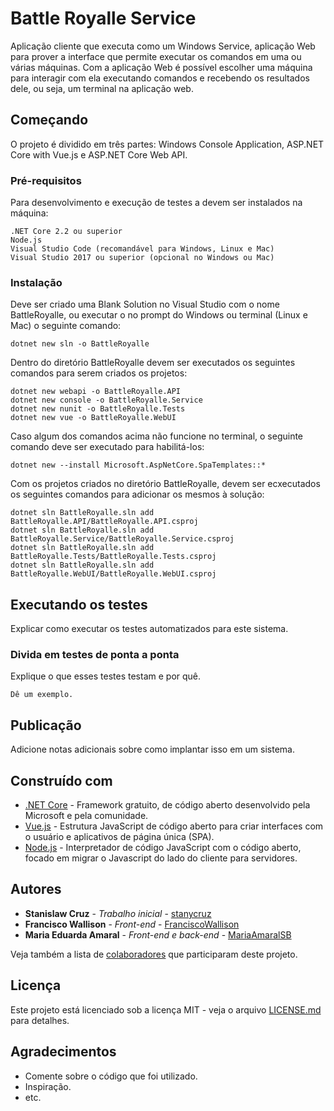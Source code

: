 # Battle Royalle Service

Aplicação cliente que executa como um Windows Service, aplicação Web para prover a interface que permite executar os comandos em uma ou várias máquinas.
Com a aplicação Web é possível escolher uma máquina para interagir com ela executando comandos e recebendo os resultados dele, ou seja, um terminal na aplicação web.

## Começando

O projeto é dividido em três partes: Windows Console Application, ASP.NET Core with Vue.js e ASP.NET Core Web API.

### Pré-requisitos

Para desenvolvimento e execução de testes a devem ser instalados na máquina:

```
.NET Core 2.2 ou superior
Node.js
Visual Studio Code (recomandável para Windows, Linux e Mac)
Visual Studio 2017 ou superior (opcional no Windows ou Mac)
```

### Instalação

Deve ser criado uma Blank Solution no Visual Studio com o nome BattleRoyalle, ou executar o no prompt do Windows ou terminal (Linux e Mac) o seguinte comando:

```
dotnet new sln -o BattleRoyalle
```

Dentro do diretório BattleRoyalle devem ser executados os seguintes comandos para serem criados os projetos:

```
dotnet new webapi -o BattleRoyalle.API
dotnet new console -o BattleRoyalle.Service
dotnet new nunit -o BattleRoyalle.Tests
dotnet new vue -o BattleRoyalle.WebUI
```

Caso algum dos comandos acima não funcione no terminal, o seguinte comando deve ser executado para habilitá-los:

```
dotnet new --install Microsoft.AspNetCore.SpaTemplates::*
```

Com os projetos criados no diretório BattleRoyalle, devem ser ecxecutados os seguintes comandos para adicionar os mesmos à solução:

```
dotnet sln BattleRoyalle.sln add BattleRoyalle.API/BattleRoyalle.API.csproj
dotnet sln BattleRoyalle.sln add BattleRoyalle.Service/BattleRoyalle.Service.csproj
dotnet sln BattleRoyalle.sln add BattleRoyalle.Tests/BattleRoyalle.Tests.csproj
dotnet sln BattleRoyalle.sln add BattleRoyalle.WebUI/BattleRoyalle.WebUI.csproj
```

## Executando os testes

Explicar como executar os testes automatizados para este sistema.

### Divida em testes de ponta a ponta

Explique o que esses testes testam e por quê.

```
Dê um exemplo.
```

## Publicação

Adicione notas adicionais sobre como implantar isso em um sistema.

## Construído com

* [.NET Core](https://dotnet.microsoft.com/download/) - Framework gratuito, de código aberto desenvolvido pela Microsoft e pela comunidade.
* [Vue.js](https://vuejs.org/) - Estrutura JavaScript de código aberto para criar interfaces com o usuário e aplicativos de página única (SPA).
* [Node.js](https://nodejs.org/) - Interpretador de código JavaScript com o código aberto, focado em migrar o Javascript do lado do cliente para servidores.

## Autores

* **Stanislaw Cruz** - *Trabalho inicial* - [stanycruz](https://github.com/stanycruz)
* **Francisco Wallison** - *Front-end* - [FranciscoWallison](https://github.com/FranciscoWallison)
* **Maria Eduarda Amaral** - *Front-end e back-end* - [MariaAmaralSB](https://github.com/MariaAmaralSB)

Veja também a lista de [colaboradores](https://github.com/desafiando-dev-s/BattleRoyalle/graphs/contributors) que participaram deste projeto.

## Licença

Este projeto está licenciado sob a licença MIT - veja o arquivo [LICENSE.md](LICENSE.md) para detalhes.

## Agradecimentos

* Comente sobre o código que foi utilizado.
* Inspiração.
* etc.
